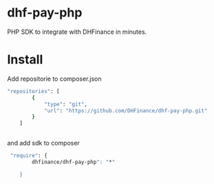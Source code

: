 # dhf-pay-php
PHP SDK to integrate with DHFinance in minutes.
# Install
 Add repositorie to composer.json
```sh
"repositories": [
        {
            "type": "git",
            "url": "https://github.com/DHFinance/dhf-pay-php.git"
        }
    ]
    
```

and add sdk to composer
```sh
 "require": {
        dhfinance/dhf-pay-php": "*"

    }
```
